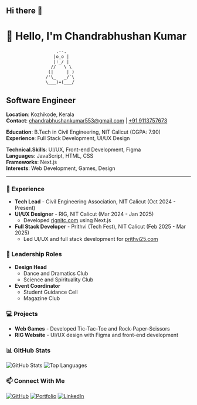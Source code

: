 ## Hi there 👋
# 👋 Hello, I'm Chandrabhushan Kumar

```ascii
                   .--.
                  |o_o |
                  |:_/ |
                 //   \ \
                (|     | )
               /'\_   _/`\
               \___)=(___/
```

## Software Engineer

**Location**: Kozhikode, Kerala  
**Contact**: [chandrabhushankumar553@gmail.com](mailto:chandrabhushankumar553@gmail.com) | [+91 9113757673](tel:+919113757673)

**Education**: B.Tech in Civil Engineering, NIT Calicut (CGPA: 7.90)  
**Experience**: Full Stack Development, UI/UX Design

**Technical.Skills**: UI/UX, Front-end Development, Figma  
**Languages**: JavaScript, HTML, CSS  
**Frameworks**: Next.js  
**Interests**: Web Development, Games, Design

---

### 🚀 Experience

- **Tech Lead** - Civil Engineering Association, NIT Calicut (Oct 2024 - Present)
- **UI/UX Designer** - RIG, NIT Calicut (Mar 2024 - Jan 2025)
  - Developed [rignitc.com](https://rignitc.com) using Next.js
- **Full Stack Developer** - Prithvi (Tech Fest), NIT Calicut (Feb 2025 - Mar 2025)
  - Led UI/UX and full stack development for [prithvi25.com](https://prithvi25.com)

### 🎨 Leadership Roles

- **Design Head**
  - Dance and Dramatics Club
  - Science and Spirituality Club
- **Event Coordinator**
  - Student Guidance Cell
  - Magazine Club

### 💻 Projects

- **Web Games** - Developed Tic-Tac-Toe and Rock-Paper-Scissors
- **RIG Website** - UI/UX design with Figma and front-end development

### 📊 GitHub Stats

![GitHub Stats](https://github-readme-stats.vercel.app/api?username=Codushan&show_icons=true&theme=radical)
![Top Languages](https://github-readme-stats.vercel.app/api/top-langs/?username=Codushan&layout=compact&theme=radical)

### 📫 Connect With Me

[![GitHub](https://img.shields.io/badge/GitHub-Codushan-blue?style=flat&logo=github)](https://github.com/Codushan)
[![Portfolio](https://img.shields.io/badge/Portfolio-Website-green?style=flat&logo=google-chrome)](https://yourportfolio.com)
[![LinkedIn](https://img.shields.io/badge/LinkedIn-ChandrabhuashanKumar-blue?style=flat&logo=linkedin)](https://linkedin.com/in/yourusername)

<!--
**Codushan/Codushan** is a ✨ _special_ ✨ repository because its `README.md` (this file) appears on your GitHub profile.

Here are some ideas to get you started:

- 🔭 I’m currently working on ...
- 🌱 I’m currently learning ...
- 👯 I’m looking to collaborate on ...
- 🤔 I’m looking for help with ...
- 💬 Ask me about ...
- 📫 How to reach me: ...
- 😄 Pronouns: ...
- ⚡ Fun fact: ...
-->
